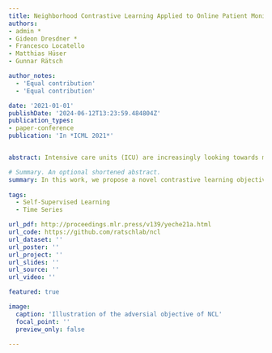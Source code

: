 ```yaml
---
title: Neighborhood Contrastive Learning Applied to Online Patient Monitoring
authors:
- admin *
- Gideon Dresdner *
- Francesco Locatello
- Matthias Hüser
- Gunnar Rätsch

author_notes:
  - 'Equal contribution'
  - 'Equal contribution'

date: '2021-01-01'
publishDate: '2024-06-12T13:23:59.484804Z'
publication_types:
- paper-conference
publication: 'In *ICML 2021*'


abstract: Intensive care units (ICU) are increasingly looking towards machine learning for methods to provide online monitoring of critically ill patients. In machine learning, online monitoring is often formulated as a supervised learning problem. Recently, contrastive learning approaches have demonstrated promising improvements over competitive supervised benchmarks. These methods rely on well-understood data augmentation techniques developed for image data which do not apply to online monitoring. In this work, we overcome this limitation by supplementing time-series data augmentation techniques with a novel contrastive learning objective which we call neighborhood contrastive learning (NCL). Our objective explicitly groups together contiguous time segments from each patient while maintaining state-specific information. Our experiments demonstrate a marked improvement over existing work applying contrastive methods to medical time-series

# Summary. An optional shortened abstract.
summary: In this work, we propose a novel contrastive learning objective, Neighborhood Contrastive Learning (NCL), designed for data exhibiting a hierarchy. We apply it to online patient monitoring tasks.                 
  
tags:
  - Self-Supervised Learning
  - Time Series

url_pdf: http://proceedings.mlr.press/v139/yeche21a.html
url_code: https://github.com/ratschlab/ncl
url_dataset: ''
url_poster: ''
url_project: ''
url_slides: ''
url_source: ''
url_video: ''

featured: true

image:
  caption: 'Illustration of the adversial objective of NCL'
  focal_point: ''
  preview_only: false

---
```

